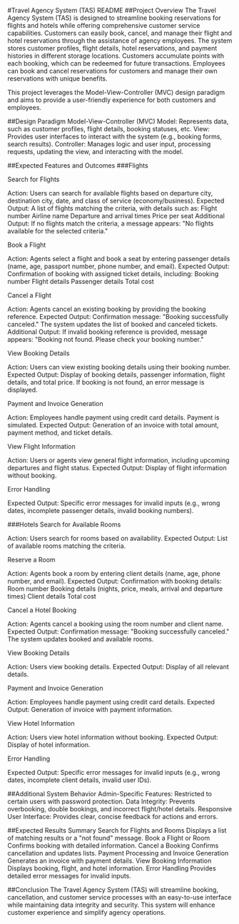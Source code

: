 #Travel Agency System (TAS) README
##Project Overview
The Travel Agency System (TAS) is designed to streamline booking reservations for flights and hotels while offering comprehensive customer service capabilities. Customers can easily book, cancel, and manage their flight and hotel reservations through the assistance of agency employees. The system stores customer profiles, flight details, hotel reservations, and payment histories in different storage locations. Customers accumulate points with each booking, which can be redeemed for future transactions. Employees can book and cancel reservations for customers and manage their own reservations with unique benefits.

This project leverages the Model-View-Controller (MVC) design paradigm and aims to provide a user-friendly experience for both customers and employees.

##Design Paradigm
Model-View-Controller (MVC)
Model: Represents data, such as customer profiles, flight details, booking statuses, etc.
View: Provides user interfaces to interact with the system (e.g., booking forms, search results).
Controller: Manages logic and user input, processing requests, updating the view, and interacting with the model.

##Expected Features and Outcomes
###Flights

Search for Flights

Action: Users can search for available flights based on departure city, destination city, date, and class of service (economy/business).
Expected Output: A list of flights matching the criteria, with details such as:
Flight number
Airline name
Departure and arrival times
Price per seat
Additional Output: If no flights match the criteria, a message appears: "No flights available for the selected criteria."

Book a Flight

Action: Agents select a flight and book a seat by entering passenger details (name, age, passport number, phone number, and email).
Expected Output: Confirmation of booking with assigned ticket details, including:
Booking number
Flight details
Passenger details
Total cost

Cancel a Flight

Action: Agents cancel an existing booking by providing the booking reference.
Expected Output: Confirmation message: "Booking successfully canceled." The system updates the list of booked and canceled tickets.
Additional Output: If invalid booking reference is provided, message appears: "Booking not found. Please check your booking number."

View Booking Details

Action: Users can view existing booking details using their booking number.
Expected Output: Display of booking details, passenger information, flight details, and total price. If booking is not found, an error message is displayed.

Payment and Invoice Generation

Action: Employees handle payment using credit card details. Payment is simulated.
Expected Output: Generation of an invoice with total amount, payment method, and ticket details.

View Flight Information

Action: Users or agents view general flight information, including upcoming departures and flight status.
Expected Output: Display of flight information without booking.

Error Handling

Expected Output: Specific error messages for invalid inputs (e.g., wrong dates, incomplete passenger details, invalid booking numbers).

###Hotels
Search for Available Rooms

Action: Users search for rooms based on availability.
Expected Output: List of available rooms matching the criteria.

Reserve a Room

Action: Agents book a room by entering client details (name, age, phone number, and email).
Expected Output: Confirmation with booking details:
Room number
Booking details (nights, price, meals, arrival and departure times)
Client details
Total cost

Cancel a Hotel Booking

Action: Agents cancel a booking using the room number and client name.
Expected Output: Confirmation message: "Booking successfully canceled." The system updates booked and available rooms.

View Booking Details

Action: Users view booking details.
Expected Output: Display of all relevant details.

Payment and Invoice Generation

Action: Employees handle payment using credit card details.
Expected Output: Generation of invoice with payment information.

View Hotel Information

Action: Users view hotel information without booking.
Expected Output: Display of hotel information.

Error Handling

Expected Output: Specific error messages for invalid inputs (e.g., wrong dates, incomplete client details, invalid user IDs).

##Additional System Behavior
Admin-Specific Features: Restricted to certain users with password protection.
Data Integrity: Prevents overbooking, double bookings, and incorrect flight/hotel details.
Responsive User Interface: Provides clear, concise feedback for actions and errors.

##Expected Results Summary
Search for Flights and Rooms
Displays a list of matching results or a "not found" message.
Book a Flight or Room
Confirms booking with detailed information.
Cancel a Booking
Confirms cancellation and updates lists.
Payment Processing and Invoice Generation
Generates an invoice with payment details.
View Booking Information
Displays booking, flight, and hotel information.
Error Handling
Provides detailed error messages for invalid inputs.

##Conclusion
The Travel Agency System (TAS) will streamline booking, cancellation, and customer service processes with an easy-to-use interface while maintaining data integrity and security. This system will enhance customer experience and simplify agency operations.
